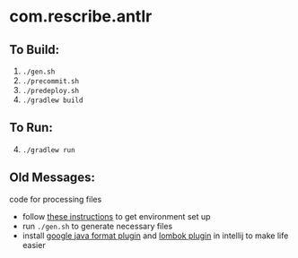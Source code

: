# com.rescribe.antlr
## To Build: 
1. `./gen.sh`
2. `./precommit.sh`
3. `./predeploy.sh`
4. `./gradlew build`
## To Run:
4. `./gradlew run`
## Old Messages:
code for processing files

- follow [these instructions](https://github.com/com.rescribe.antlr/antlr4/blob/master/doc/getting-started.md) to get environment set up
- run `./gen.sh` to generate necessary files
- install [google java format plugin](https://plugins.jetbrains.com/plugin/8527-google-java-format) and [lombok plugin](https://plugins.jetbrains.com/plugin/6317-lombok) in intellij to make life easier

